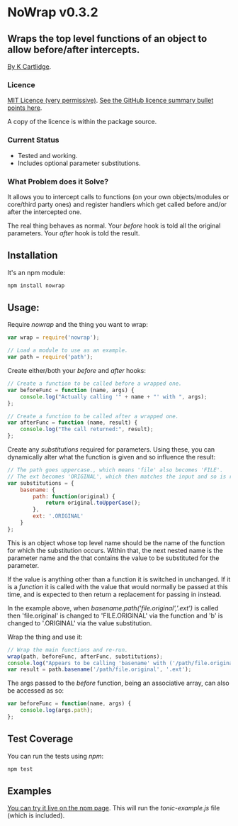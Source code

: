 # NoWrap v0.3.2
## Wraps the top level functions of an object to allow before/after intercepts.

[By K Cartlidge](http://www.kcartlidge.com).

### Licence

[MIT Licence (very permissive)](http://opensource.org/licenses/MIT).
[See the GitHub licence summary bullet points here](http://choosealicense.com/licenses/mit/).

A copy of the licence is within the package source.

### Current Status

* Tested and working.
* Includes optional parameter substitutions.

### What Problem does it Solve?

It allows you to intercept calls to functions (on your own objects/modules
or core/third party ones) and register handlers which get called before
and/or after the intercepted one.

The real thing behaves as normal. Your *before* hook is told all the original
parameters. Your *after* hook is told the result.

## Installation

It's an npm module:

``` sh
npm install nowrap
```

## Usage:

Require *nowrap* and the thing you want to wrap:

``` javascript
var wrap = require('nowrap');

// Load a module to use as an example.
var path = require('path');
```

Create either/both your *before* and *after* hooks:

``` javascript
// Create a function to be called before a wrapped one.
var beforeFunc = function (name, args) {
	console.log("Actually calling '" + name + "' with ", args);
};

// Create a function to be called after a wrapped one.
var afterFunc = function (name, result) {
	console.log("The call returned:", result);
};
```

Create any *substitutions* required for parameters.
Using these, you can dynamically alter what the function
is given and so influence the result:

``` javascript
// The path goes uppercase., which means 'file' also becomes 'FILE'.
// The ext becomes 'ORIGINAL', which then matches the input and so is removed.
var substitutions = {
	basename: {
		path: function(original) {
			return original.toUpperCase();
		},
		ext: '.ORIGINAL'
	}
};
```
This is an object whose top level name should be the name
of the function for which the substitution occurs. Within
that, the next nested name is the parameter name and the
that contains the value to be substituted for the parameter.

If the value is anything other than a function it is switched
in unchanged. If it is a *function* it is called with the value
that would normally be passed at this time, and is expected to
then return a replacement for passing in instead.

In the example above, when *basename.path('file.original','.ext')* is called
then 'file.original' is changed to 'FILE.ORIGINAL' via the function and 'b' is changed
to '.ORIGINAL' via the value substitution.

Wrap the thing and use it:

``` javascript
// Wrap the main functions and re-run.
wrap(path, beforeFunc, afterFunc, substitutions);
console.log("Appears to be calling 'basename' with ('/path/file.original', '.ext').");
var result = path.basename('/path/file.original', '.ext');
```

The args passed to the *before* function, being an associative
array, can also be accessed as so:

``` javascript
var beforeFunc = function(name, args) {
	console.log(args.path);
};
```

## Test Coverage

You can run the tests using *npm*:

``` sh
npm test
```

## Examples

[You can try it live on the npm page](https://www.npmjs.com/package/nowrap).
This will run the *tonic-example.js* file (which is included).
